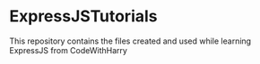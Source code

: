 # ExpressJSTutorials
This repository contains the files created and used while learning ExpressJS from CodeWithHarry
